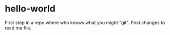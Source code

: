 # hello-world
First step in a repo where who knows what you might "git".  First changes to read me file.
